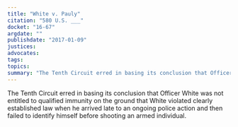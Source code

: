 ```yaml
---
title: "White v. Pauly"
citation: "580 U.S. ___"
docket: "16-67"
argdate: ""
publishdate: "2017-01-09"
justices:
advocates:
tags:
topics:
summary: "The Tenth Circuit erred in basing its conclusion that Officer White was not entitled to qualified immunity on the ground that White violated clearly established law when he arrived late to an ongoing police action and then failed to identify himself before shooting an armed individual."
---
```

The Tenth Circuit erred in basing its conclusion that Officer White was not entitled to qualified immunity on the ground that White violated clearly established law when he arrived late to an ongoing police action and then failed to identify himself before shooting an armed individual.

